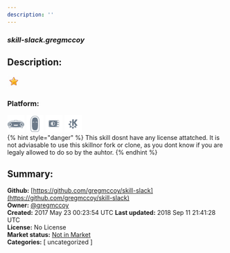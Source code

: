 ```yaml
---
description: ''
---
```


### _skill-slack.gregmccoy_  
## Description:  
  
  
![](../.gitbook/assets/star.png)  
  
### Platform:  
 ![Mark I](../.gitbook/assets/mark-1-icon.png)  ![Mark II](../.gitbook/assets/mark-2-icon.png)  ![Picroft](../.gitbook/assets/picroft-icon.png)  ![plasmoid](../.gitbook/assets/kde.png)   
{% hint style="danger" %}
This skill dosnt have any license attatched. It is not adviasable to use this skillnor fork or clone, as you dont know if you are legaly allowed to do so by the auhtor.
{% endhint %}
  
## Summary:  
**Github:** [https://github.com/gregmccoy/skill-slack](https://github.com/gregmccoy/skill-slack)  
**Owner:** [@gregmccoy](https://github.com/gregmccoy)  
**Created:** 2017 May 23 00:23:54 UTC  **Last updated:** 2018 Sep 11 21:41:28 UTC  
**License:** No License  
**Market status:** [Not in Market](https://market.mycroft.ai/skill/)  
**Categories:** [ uncategorized ]   

